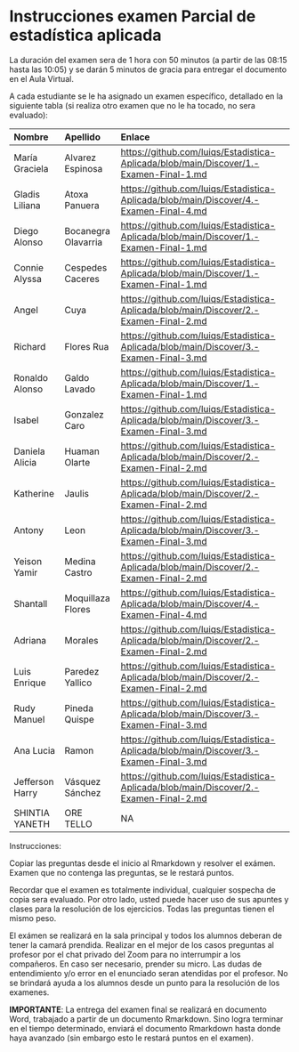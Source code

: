 Instrucciones examen Parcial de estadística aplicada
================

La duración del examen sera de 1 hora con 50 minutos (a partir de las
08:15 hasta las 10:05) y se darán 5 minutos de gracia para entregar el
documento en el Aula Virtual.

A cada estudiante se le ha asignado un examen específico, detallado en
la siguiente tabla (si realiza otro examen que no le ha tocado, no sera
evaluado):

| Nombre          | Apellido            | Enlace                                                                                  |
|:----------------|:--------------------|:----------------------------------------------------------------------------------------|
| María Graciela  | Alvarez Espinosa    | <https://github.com/luiqs/Estadistica-Aplicada/blob/main/Discover/1.-Examen-Final-1.md> |
| Gladis Liliana  | Atoxa Panuera       | <https://github.com/luiqs/Estadistica-Aplicada/blob/main/Discover/4.-Examen-Final-4.md> |
| Diego Alonso    | Bocanegra Olavarria | <https://github.com/luiqs/Estadistica-Aplicada/blob/main/Discover/1.-Examen-Final-1.md> |
| Connie Alyssa   | Cespedes Caceres    | <https://github.com/luiqs/Estadistica-Aplicada/blob/main/Discover/1.-Examen-Final-1.md> |
| Angel           | Cuya                | <https://github.com/luiqs/Estadistica-Aplicada/blob/main/Discover/2.-Examen-Final-2.md> |
| Richard         | Flores Rua          | <https://github.com/luiqs/Estadistica-Aplicada/blob/main/Discover/3.-Examen-Final-3.md> |
| Ronaldo Alonso  | Galdo Lavado        | <https://github.com/luiqs/Estadistica-Aplicada/blob/main/Discover/1.-Examen-Final-1.md> |
| Isabel          | Gonzalez Caro       | <https://github.com/luiqs/Estadistica-Aplicada/blob/main/Discover/3.-Examen-Final-3.md> |
| Daniela Alicia  | Huaman Olarte       | <https://github.com/luiqs/Estadistica-Aplicada/blob/main/Discover/2.-Examen-Final-2.md> |
| Katherine       | Jaulis              | <https://github.com/luiqs/Estadistica-Aplicada/blob/main/Discover/2.-Examen-Final-2.md> |
| Antony          | Leon                | <https://github.com/luiqs/Estadistica-Aplicada/blob/main/Discover/3.-Examen-Final-3.md> |
| Yeison Yamir    | Medina Castro       | <https://github.com/luiqs/Estadistica-Aplicada/blob/main/Discover/2.-Examen-Final-2.md> |
| Shantall        | Moquillaza Flores   | <https://github.com/luiqs/Estadistica-Aplicada/blob/main/Discover/4.-Examen-Final-4.md> |
| Adriana         | Morales             | <https://github.com/luiqs/Estadistica-Aplicada/blob/main/Discover/2.-Examen-Final-2.md> |
| Luis Enrique    | Paredez Yallico     | <https://github.com/luiqs/Estadistica-Aplicada/blob/main/Discover/2.-Examen-Final-2.md> |
| Rudy Manuel     | Pineda Quispe       | <https://github.com/luiqs/Estadistica-Aplicada/blob/main/Discover/3.-Examen-Final-3.md> |
| Ana Lucia       | Ramon               | <https://github.com/luiqs/Estadistica-Aplicada/blob/main/Discover/3.-Examen-Final-3.md> |
| Jefferson Harry | Vásquez Sánchez     | <https://github.com/luiqs/Estadistica-Aplicada/blob/main/Discover/2.-Examen-Final-2.md> |
| SHINTIA YANETH  | ORE TELLO           | NA                                                                                      |

Instrucciones:

Copiar las preguntas desde el inicio al Rmarkdown y resolver el exámen.
Examen que no contenga las preguntas, se le restará puntos.

Recordar que el examen es totalmente individual, cualquier sospecha de
copia sera evaluado. Por otro lado, usted puede hacer uso de sus apuntes
y clases para la resolución de los ejercicios. Todas las preguntas
tienen el mismo peso.

El exámen se realizará en la sala principal y todos los alumnos deberan
de tener la camará prendida. Realizar en el mejor de los casos preguntas
al profesor por el chat privado del Zoom para no interrumpir a los
compañeros. En caso ser necesario, prender su micro. Las dudas de
entendimiento y/o error en el enunciado seran atendidas por el profesor.
No se brindará ayuda a los alumnos desde un punto para la resolución de
los examenes.

**IMPORTANTE**: La entrega del examen final se realizará en documento
Word, trabajado a partir de un documento Rmarkdown. Sino logra terminar
en el tiempo determinado, enviará el documento Rmarkdown hasta donde
haya avanzado (sin embargo esto le restará puntos en el examen).
